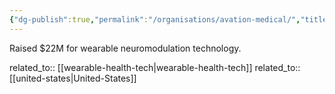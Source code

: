 ```yaml
---
{"dg-publish":true,"permalink":"/organisations/avation-medical/","title":"Avation Medical"}
---
```



Raised $22M for wearable neuromodulation technology.

related_to:: [[wearable-health-tech\|wearable-health-tech]]
related_to:: [[united-states\|United-States]]
